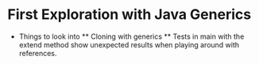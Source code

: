 # First Exploration with Java Generics
* Things to look into
  ** Cloning with generics
  ** Tests in main with the extend method show unexpected results when playing around with references. 
